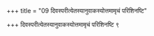 +++
title = "09 दिवस्परीत्येतस्यानुवाकस्योत्तमामृचं परिशिनष्टि"

+++
दिवस्परीत्येतस्यानुवाकस्योत्तमामृचं परिशिनष्टि ९